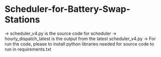 # Scheduler-for-Battery-Swap-Stations
-> 
scheduler_v4.py is the source code for scheduler
-> 
hourly_dispatch_latest is the output from the latest scheduler_v4.py
-> 
For run the code, please to install python libraries needed for source code to run in requirements.txt
